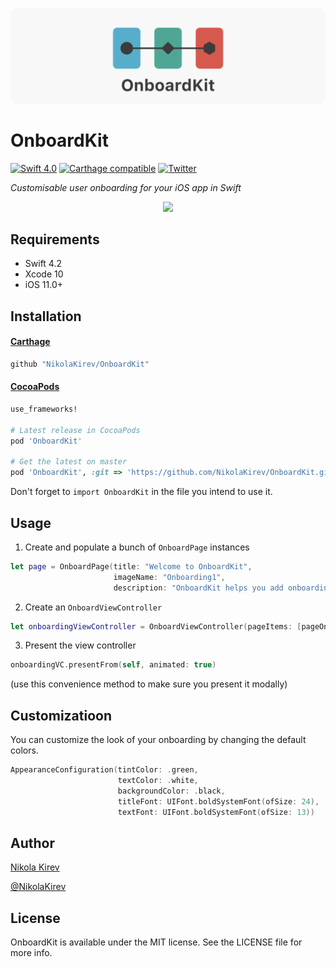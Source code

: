 ![OnboardKit](Assets/banner.png)

# OnboardKit
[![Swift 4.0](https://img.shields.io/badge/Swift-4.2-orange.svg?style=flat)](https://developer.apple.com/swift/)
[![Carthage compatible](https://img.shields.io/badge/Carthage-compatible-4BC51D.svg?style=flat)](https://github.com/Carthage/Carthage)
[![Twitter](https://img.shields.io/badge/twitter-@NikolaKirev-blue.svg?style=flat)](https://twitter.com/NikolaKirev)

*Customisable user onboarding for your iOS app in Swift*

<p align="center"><img src="https://media.giphy.com/media/3ohjV8gDG3kE5dbWSI/giphy.gif" /></p>

## Requirements

* Swift 4.2
* Xcode 10
* iOS 11.0+

## Installation

#### [Carthage](https://github.com/Carthage/Carthage)

````bash
github "NikolaKirev/OnboardKit"
````

#### [CocoaPods](http://cocoapods.org)

````ruby
use_frameworks!

# Latest release in CocoaPods
pod 'OnboardKit'

# Get the latest on master
pod 'OnboardKit', :git => 'https://github.com/NikolaKirev/OnboardKit.git', :branch => 'master'
````

Don't forget to `import OnboardKit` in the file you intend to use it.

## Usage

1. Create and populate a bunch of `OnboardPage` instances
````swift
let page = OnboardPage(title: "Welcome to OnboardKit",
                       imageName: "Onboarding1",
                       description: "OnboardKit helps you add onboarding to your iOS app")
````
2. Create an `OnboardViewController`
````swift
let onboardingViewController = OnboardViewController(pageItems: [pageOne, ...]])
````
3. Present the view controller
````swift
onboardingVC.presentFrom(self, animated: true)
````
(use this convenience method to make sure you present it modally)

## Customizatioon

You can customize the look of your onboarding by changing the default colors.
````swift
AppearanceConfiguration(tintColor: .green,
                        textColor: .white,
                        backgroundColor: .black,
                        titleFont: UIFont.boldSystemFont(ofSize: 24),
                        textFont: UIFont.boldSystemFont(ofSize: 13))
````

## Author

[Nikola Kirev](http://nikolakirev.com)

[@NikolaKirev](http://twitter.com/nikolakirev)

## License

OnboardKit is available under the MIT license. See the LICENSE file for more info.
